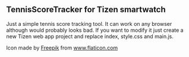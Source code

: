## TennisScoreTracker for Tizen smartwatch
Just a simple tennis score tracking tool. It can work on any browser although would probably looks bad.
If you want to modify it just create a new Tizen web app project and replace index, style.css and main.js.

<div>Icon made by <a href="https://www.freepik.com" title="Freepik">Freepik</a> from <a href="https://www.flaticon.com/" title="Flaticon">www.flaticon.com</a></div>